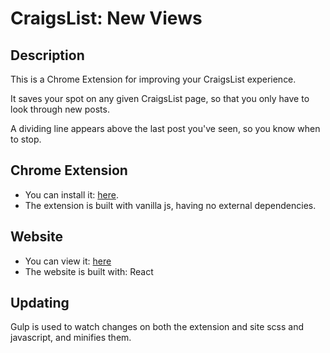 # CraigsList: New Views

## Description
This is a Chrome Extension for improving your CraigsList experience.

It saves your spot on any given CraigsList page, so that you only have to look through new posts.

A dividing line appears above the last post you've seen, so you know when to stop.

## Chrome Extension
* You can install it: [here](https://chrome.google.com/webstore/detail/craigslist-new-views/mpkmnnbdgbaddfngokdcdojhdakjhenm).
* The extension is built with vanilla js, having no external dependencies.

## Website
* You can view it: [here](https://craigslist-new-views.vercel.app/)
* The website is built with: React

## Updating
Gulp is used to watch changes on both the extension and site scss and javascript, and minifies them.
